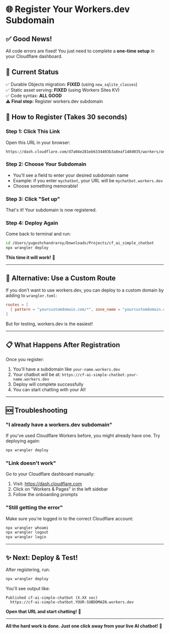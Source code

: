 # 🌐 Register Your Workers.dev Subdomain

## ✅ Good News!

All code errors are fixed! You just need to complete a **one-time setup** in your Cloudflare dashboard.

## 📝 Current Status

✅ Durable Objects migration: **FIXED** (using `new_sqlite_classes`)  
✅ Static asset serving: **FIXED** (using Workers Sites KV)  
✅ Code syntax: **ALL GOOD**  
⚠️  **Final step:** Register workers.dev subdomain

## 🚀 How to Register (Takes 30 seconds)

### Step 1: Click This Link
Open this URL in your browser:
```
https://dash.cloudflare.com/d7a04e281eb6334403b3a8eaf148d035/workers/onboarding
```

### Step 2: Choose Your Subdomain
- You'll see a field to enter your desired subdomain name
- Example: if you enter `mychatbot`, your URL will be `mychatbot.workers.dev`
- Choose something memorable!

### Step 3: Click "Set up"
That's it! Your subdomain is now registered.

### Step 4: Deploy Again
Come back to terminal and run:
```bash
cd /Users/yugeshchandraroy/Downloads/Projects/cf_ai_simple_chatbot
npx wrangler deploy
```

**This time it will work!** 🎉

---

## 🎯 Alternative: Use a Custom Route

If you don't want to use workers.dev, you can deploy to a custom domain by adding to `wrangler.toml`:

```toml
routes = [
  { pattern = "yourcustomdomain.com/*", zone_name = "yourcustomdomain.com" }
]
```

But for testing, workers.dev is the easiest!

---

## 📋 What Happens After Registration

Once you register:
1. You'll have a subdomain like `your-name.workers.dev`
2. Your chatbot will be at: `https://cf-ai-simple-chatbot.your-name.workers.dev`
3. Deploy will complete successfully
4. You can start chatting with your AI!

---

## 🆘 Troubleshooting

### "I already have a workers.dev subdomain"
If you've used Cloudflare Workers before, you might already have one. Try deploying again:
```bash
npx wrangler deploy
```

### "Link doesn't work"
Go to your Cloudflare dashboard manually:
1. Visit: https://dash.cloudflare.com
2. Click on "Workers & Pages" in the left sidebar
3. Follow the onboarding prompts

### "Still getting the error"
Make sure you're logged in to the correct Cloudflare account:
```bash
npx wrangler whoami
npx wrangler logout
npx wrangler login
```

---

## ✨ Next: Deploy & Test!

After registering, run:
```bash
npx wrangler deploy
```

You'll see output like:
```
Published cf-ai-simple-chatbot (X.XX sec)
  https://cf-ai-simple-chatbot.YOUR-SUBDOMAIN.workers.dev
```

**Open that URL and start chatting!** 🤖

---

**All the hard work is done. Just one click away from your live AI chatbot!** 🚀

